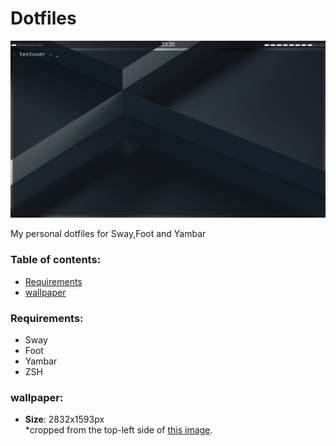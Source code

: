 # Dotfiles

![Screenshot](./screenshot.png)

My personal dotfiles for Sway,Foot and Yambar

### Table of contents:
  - [Requirements](#Requirements)
  - [wallpaper](#wallpaper)

### Requirements:
  - Sway
  - Foot
  - Yambar
  - ZSH
### wallpaper:
  - **Size**: 2832x1593px  
    *cropped from the top-left side of [this image](https://unsplash.com/photos/uklSGxYlp64).
